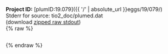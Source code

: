 **Project ID:** [plumID:19.079]({{ '/' | absolute_url }}eggs/19/079/)  
Stderr for source:  tio2_doc/plumed.dat   
(download [zipped raw stdout](plumed.dat.plumed_master.stdout.txt.zip))  
{% raw %}
<pre>
</pre>
{% endraw %}
